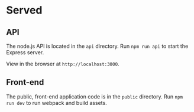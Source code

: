 # Served

## API
The node.js API is located in the `api` directory. Run `npm run api` to start the Express server.

View in the browser at `http://localhost:3000`.

## Front-end
The public, front-end application code is in the `public` directory. Run `npm run dev` to run webpack and build assets.

